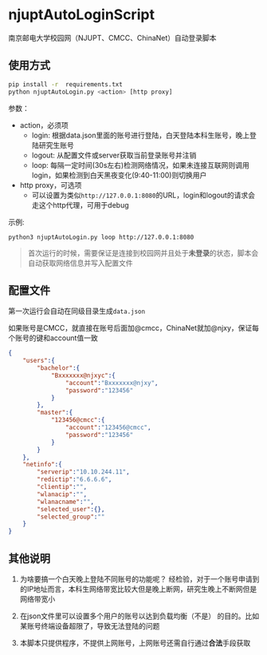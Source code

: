 # njuptAutoLoginScript

南京邮电大学校园网（NJUPT、CMCC、ChinaNet）自动登录脚本

## 使用方式

```bash
pip install -r  requirements.txt
python njuptAutoLogin.py <action> [http proxy]
```

参数：
- action，必须项
  - login: 根据data.json里面的账号进行登陆，白天登陆本科生账号，晚上登陆研究生账号
  - logout: 从配置文件或server获取当前登录账号并注销
  - loop: 每隔一定时间(30s左右)检测网络情况，如果未连接互联网则调用login，如果检测到白天黑夜变化(9:40-11:00)则切换用户
- http proxy，可选项
  - 可以设置为类似`http://127.0.0.1:8080`的URL，login和logout的请求会走这个http代理，可用于debug

示例: 
```
python3 njuptAutoLogin.py loop http://127.0.0.1:8080
```

  > 首次运行的时候，需要保证是连接到校园网并且处于**未登录**的状态，脚本会自动获取网络信息并写入配置文件

## 配置文件

第一次运行会自动在同级目录生成`data.json`

如果账号是CMCC，就直接在账号后面加@cmcc，ChinaNet就加@njxy，保证每个账号的键和account值一致

```json
{
    "users":{
        "bachelor":{
            "Bxxxxxxx@njxyc":{
                "account":"Bxxxxxxx@njxy",
                "password":"123456"
            }
        },
        "master":{
            "123456@cmcc":{
                "account":"123456@cmcc",
                "password":"123456"
            }
        }
    },
    "netinfo":{
        "serverip":"10.10.244.11",
        "redictip":"6.6.6.6",
        "clientip":"",
        "wlanacip":"",
        "wlanacname":"",
        "selected_user":{},
        "selected_group":""
    }
}
```

## 其他说明

1. 为啥要搞一个白天晚上登陆不同账号的功能呢？
   经检验，对于一个账号申请到的IP地址而言，本科生网络带宽比较大但是晚上断网，研究生晚上不断网但是网络带宽小

2. 在json文件里可以设置多个用户的账号以达到负载均衡（不是） 的目的。比如某账号终端设备超限了，导致无法登陆的问题
   
3. 本脚本只提供程序，不提供上网账号，上网账号还需自行通过**合法**手段获取
